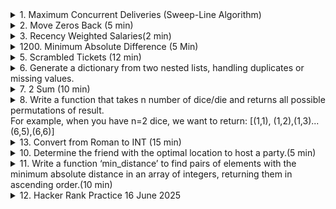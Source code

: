 <details>
<summary>1. Maximum Concurrent Deliveries (Sweep-Line Algorithm) </summary>

```python 
/* A courier can carry at most one active delivery at a time.
You are given a list of deliveries, each defined by a start timestamp (pickup) and an end timestamp (drop-off). Determine the maximum number of simultaneous active deliveries across all couriers.

Input(standard-in):

n # integer, 1 ≤ n ≤ 2*10^5
n lines follow: start_iso   end_iso

Example
5
2025-06-11T10:00:00 2025-06-11T10:25:00
2025-06-11T10:05:00 2025-06-11T10:30:00
2025-06-11T10:15:00 2025-06-11T10:45:00
2025-06-11T11:00:00 2025-06-11T11:20:00
2025-06-11T11:05:00 2025-06-11T11:15:00

Output (standard-out):
3
Explanation: Between 10:15 and 10:25 there are three overlapping deliveries.

Constraints & Tips
• ISO timestamps can be parsed with datetime.fromisoformat.
• O(n log n) expected; think sweep-line / line-sweep with event sorting (+1 at start, −1 at end).
*/


#incorrect solution I attempted thinking it is some modified merge interval thing 
def sweep_line(n, arr_time):
    array_time = [(t.split()) for t in arr_time]
    array_time = [(datetime.fromisoformat(t[0])::time), datetime.fromisoformat(t[1])::time)) for t in array_time]
    array_time.sort()
    
    start_time = array_time[0][0]
    end_time = array_time[0][1]
    max_concurrent = 0
    count = 1
    for i in range(1, len(array_time)):
        new_start , new_end = array_time[i]
        if new_start <  end_time:
            count += 1
        else:
            start_time = new_start
            end_time = new_end
            if count > max_concurrent:
                max_concurrent = count 
                count = 1 
    if count > max_concurrent:
        max_concurrent = count 
     
    return max_concurrent
```
Why the Sweep Line Fits ?\
    For every moment, we need to know, how many intervals overlap that moment and keep track of the maximum. That is exactly the textbook use case for a sweep line.

    Why we attach “+1” to a start-time and “−1” to an end-time?
    
    Picture a cashier holding a simple click-counter:
    • Every time a delivery begins, she clicks “up” once ( +1 ).
    • Every time a delivery finishes, she clicks “down” once ( −1 ).

    At any clock-tick, the display shows `current_up_clicks − current_down_clicks` which is exactly “how many deliveries are out on the road right now”.
   
    Logic:
    1. Turn each interval ⟨start, end⟩ into two events: • (start, +1) ➜ “someone just walked in” (end, −1)  ➜ “someone just walked out”
    2. Sort the events by time, so we visit them in the order they actually happen.
    3. Walk through the timeline once, keeping a single integer active:
    active = 0
    max_active = 0
    for time, delta in events:   # delta is +1 or -1
        active += delta          # click up or down
        max_active = max(max_active, active)
    • When delta = +1, active goes up by one.
    • When delta = −1, active goes down by one. The highest value ever reached is the answer.

Correct Solution 
```python 
from datetime import datetime 

def calculate_max(deliveries):
    events = []
    for s, e in deliveries:
        start = datetime.fromisoformat(s)
        end   = datetime.fromisoformat(e)
        events.append((start,  1))
        events.append((end,   -1))
    
    # Rem : Sort by time; on ties process +1 before -1 
    # Assuming Closed start, Open end [) ; python sort by asc 
    # if Closed start, Closed end [] then no need; as we want to process end (-1 first)
    events.sort(key=lambda e: (e[0], -e[1]))
    
    active_deliveries = max_active_deliveries = 0
    for _, delta in events:
        active_deliveries += delta
        max_active_deliveries = max(max_active_deliveries, active_deliveries)

    return max_active_deliveries
```
</details>

<details>
<summary> 2. Move Zeros Back (5 min) </summary>

```python 
def move_zeros_to_end(array):
    if not array:
        return array  # Handle empty array explicitly

    current = 0
    last_swap = len(array) - 1

    while current <= last_swap:
        if array[current] == 0:
            # Swap zero with element at last_swap
            array[current], array[last_swap] = array[last_swap], array[current]
            last_swap -= 1
            # Skip any zeros at last_swap to ensure we swap with a non-zero if possible
            while last_swap >= current and array[last_swap] == 0:
                last_swap -= 1
        else:
            current += 1

    return array

# Alternatively 
def move_zeros_back(array):
    """
    Moves all zeros to the end of the array while maintaining the order of non-zero elements (bringing them up)
    i is always moving but non_zero_position only moves if a non zero value is there
    """
    non_zero_pos = 0
    for i in range(len(array)):
        if array[i] != 0:
            array[non_zero_pos], array[i] = array[i], array[non_zero_pos]
            non_zero_pos += 1
    return array

```

</details>

<details>
<summary>3. Recency Weighted Salaries(2 min) </summary>

```python 
def recency_weighted_salaries(previous_salaries):
    if not previous_salaries:
        return 0.0  # Handle empty input by returning 0.0

    weighted_salaries = [(i + 1) * salary for i, salary in enumerate(previous_salaries)]
    
    # Sum of weights: 1 + 2 + ... + n = n*(n+1)/2
    n = len(previous_salaries)
    total_weights = (n * (n + 1)) // 2
    
    weighted_average = sum(weighted_salaries) / total_weights
    return round(weighted_average, 2)
```
</details>

<details>
<summary>1200. Minimum Absolute Difference (5 Min)</summary>

```python 
def min_distance(test_input):
    if len(test_input) < 2:
        return 0, []  # Handle edge case: less than 2 elements
    
    test_input.sort()  
    min_dist = float('inf')
    
    for i in range(len(test_input) - 1):
        current_dist = test_input[i + 1] - test_input[i]
        if current_dist < min_dist:
            min_dist = current_dist
  
    result = []
    for i in range(len(test_input) - 1):
        if test_input[i + 1] - test_input[i] == min_dist:
            result.append([test_input[i], test_input[i + 1]])
    
    return result
```
</details>

<details>
<summary>5. Scrambled Tickets (12 min)</summary>

```python 

# flights = [
#     ['Chennai', 'Bangalore'], 
#     ['Bombay', 'Delhi'], 
#     ['Goa', 'Chennai'], 
#     ['Delhi', 'Goa'], 
#     ['Bangalore', 'Beijing']
# ]

def plan_trip(flights):
    
    src_dest_map = {}
   
    # Count occurrences of each city (as source or destination)
    count_dict = {}
    for src, dest in flights: # directly unpack flights 
        src_dest_map[src] = dest
        [src]count_dict = count_dict.get(src, 0) + 1    #Please use .get() 
        count_dict[dest] = count_dict.get(dest, 0) + 1
    
    # Find the starting city: it should appear only once in count_dict
    # and must be a source (i.e., in src_dest_map)
    start_trip = None
    for city in count_dict:
        if count_dict[city] == 1 and city in src_dest_map:
            start_trip = city
            break
    
    #Remember to check this - If no start is found, return empty or handle error (for simplicity, assume valid input)
    if start_trip is None:
        return []

    # list.pop(ele) is wrong because pop() on a list expects an index, not a value. Use remove() or rethink the logic   
    
    # Build the result list by following the source-to-destination mapping
    result = []
    current = start_trip
    while current in src_dest_map:
        next_city = src_dest_map[current]
        result.append([current, next_city])
        current = next_city
    
    return result

```
</details>


<details>
<summary>6. Generate a dictionary from two nested lists, handling duplicates or missing values. </summary>

```python 
def create_dict_from_nested_lists(keys_list, values_list):
    result_dict = {}
    # Get the minimum length to avoid index out of range
    min_length = min(len(keys_list), len(values_list))
    
    for i in range(min_length):
        key = keys_list[i]
        value = values_list[i]
        # Handle nested structure by flattening if necessary
        if isinstance(key, list):   # REM
            key = tuple(key)        ## REM Convert nested list to tuple to make it hashable
        if isinstance(value, list):
            value = tuple(value)
        result_dict[key] = value
        
        #REM:
        # Result[key] = Result.get(key, []).append(value) is incorrect 
        # append() method modifies the list in place and returns None, so this line actually sets Result[key] to None
        
        #temp = Result.get(key, [])
        #temp.append(value) 
        #Result[key] = temp
    return result_dict
```
</details>

<details>
<summary>7. 2 Sum  (10 min)</summary>

- Missed reading question properly had to return indexes, was returning numbers 
- using abs for no reason it was not required 
- took too long :((\

```python 
    def twoSum(self, nums: List[int], target: int) -> List[int]:
        store = {}
        for i in range(len(nums)):
            if target - nums[i] in store:
                return [i, store[target - nums[i]]]
            else:
                store[nums[i]] = i
```

</details>
<details>
<summary>8. Write a function that takes n number of dice/die and returns all possible permutations of result.<br>
For example, when you have n=2 dice, we want to return: [(1,1), (1,2),(1,3)...(6,5),(6,6)] </summary>

https://leetcode.com/discuss/post/1515046/doordash-data-eng-tech-phone-screen-by-a-wgmq/

```python
#(i,) is a single-element tuple containing the value i
# The comma after i is important because it tells Python this is a tuple
# + operator, when used with tuples, concatenates them. 
# So if i=1 and perm=(2,), then (1,) + (2,) results in (1, 2).

def return_dice_permutation(n):
    if n <= 0:
        return []        # return empty list not 0 
    if n == 1:           # python is == 
        return [(i,) for i in range(1,7)]  

    prev_perm = return_dice_permutation(n - 1)
    result = []
    for i in range(1, 7):
        for perm in prev_perm:
            result.append((i,) + perm) 
```
</details>

<details>
<summary>13. Convert from Roman to INT (15 min) </summary>

```python 
# REM to read question properly 
# it is very easy just REM you need to check if they are in order or not
'''
Each symbol adds its own value, except for when a smaller valued symbol is before a larger valued symbol.
In those cases, instead of adding both symbols to the total, we need to subtract the large from the small.
'''
def romanToInt(self, s):
        """
        :type s: str
        :rtype: int
        """
        values= {
        "I": 1,
        "V": 5,
        "X": 10,
        "L": 50,
        "C": 100,
        "D": 500,
        "M": 1000,
        }
        total = 0 
        i = 0 
        while i < len(s):
            if i+1 < len(s) and values[s[i+1]] > values[s[i]]:
                total += values[s[i+1]] - values[s[i]]
                i += 2
            else:
                total += values[s[i]]
                i += 1

        return total
```
</details>

<details>
<summary>10. Determine the friend with the optimal location to host a party.(5 min)</summary>

```python 
'''
Assuming friends is a dict of name and coordinates of friends 
'''
def pick_friends(friends):
    if len(friends) == 0:
        return None
    if len(friends) == 1:
        return list(friends.keys())[0]
    
    min_distance = float('inf')
    min_host = None
    for host in friends:
        total_distance = 0
        hx_dis, hy_dis, hz_dis = friends[host]
        for friend in friends:
            if friend != host: 
                x_dis, y_dis, z_dis = friends[friend]
                dist = (((hx_dis - x_dis) ** 2) + ((hy_dis - y_dis) ** 2) + ((hz_dis - z_dis) ** 2)) ** 0.5 ## POW function - euclidean distance 
                total_distance += dist

        if total_distance < min_distance:
            min_distance = total_distance
            min_host = host

    return min_host
```

```python 
def pick_host(friends):
    """
    The optimal host is the one whose location minimizes the total Euclidean distance
    for all friends to travel to the party.
    
    Args:
        friends (list): A list of dictionaries, each containing a friend's 'name' and
                        3D coordinates 'x', 'y', 'z'.
                        
    Returns:
        str: The name of the friend who should host the party.
    """
    if not friends:
        return None
    
    if len(friends) == 1:
        return friends[0]['name']
    
    min_total_distance = float('inf')
    optimal_host = None
    
    # Iterate through each friend as a potential host
    for host in friends:
        total_distance = 0
        host_x, host_y, host_z = host['x'], host['y'], host['z']
        
        # Calculate total distance from this host to all other friends
        for friend in friends:
            friend_x, friend_y, friend_z = friend['x'], friend['y'], friend['z']
            # Euclidean distance in 3D space
            distance = ((host_x - friend_x) ** 2 + 
                       (host_y - friend_y) ** 2 + 
                       (host_z - friend_z) ** 2) ** 0.5
            total_distance += distance
        
        # Update the optimal host if this total distance is smaller
        if total_distance < min_total_distance:
            min_total_distance = total_distance
            optimal_host = host['name']
    
    return optimal_host

# Example usage:
if __name__ == "__main__":
    friends_list = [
        {"name": "Alice", "x": 0, "y": 0, "z": 0},
        {"name": "Bob", "x": 1, "y": 1, "z": 1},
        {"name": "Charlie", "x": 2, "y": 2, "z": 2},
        {"name": "David", "x": 0, "y": 1, "z": 0}
    ]
    
    host = pick_host(friends_list)
    print(f"The optimal host is: {host}")
```
</details>

<details>
<summary>11. Write a function ‘min_distance’ to find pairs of elements with the minimum absolute distance in an array of integers, returning them in ascending order.(10 min) </summary> 

```python 
def min_distance(arr):
    if len(arr) < 2:
        return []
    if len(arr) == 2:
        return [(0, 1)]
    
    ind_arr = [(i, v) for i, v in enumerate(arr)]
    ind_arr.sort(key=lambda x: x[1])  # Sort by value, not index
    
    min_dist = float('inf')
    result = []
    for i in range(len(ind_arr) - 1):
        current_dist = ind_arr[i+1][1] - ind_arr[i][1]
        if current_dist < min_dist:
            min_dist = current_dist
            result = [(ind_arr[i][0], ind_arr[i+1][0])]
        elif current_dist == min_dist:
            result.append((ind_arr[i][0], ind_arr[i+1][0]))
    
    result.sort(key=lambda x: (x[0], x[1]))  # Sort by both indices
    return result
```
nlogn time 
</details>

<details>
<summary>12. Hacker Rank Practice 16 June 2025 </summary> 

#### Given an array of integers, calculate the ratios of its elements that are positive, negative, and zero. Print the decimal value of each fraction on a new line with  places after the decimal.
```python 
''' NOTES:
- round is case sensitive, its built in no need to import anything
- / standard division operator; always returns a floating-point number
- // floor division operator ; result to the nearest integer 
- (-5) // 2 would give -3 since it rounds down toward negative infinity

'''
def plusMinus(arr):
    pos_count, neg_count, zer_count = 0,0,0
    n = len(arr)
    for e in arr:
        if e > 0:
            pos_count+= 1
        elif e == 0:
            zer_count+= 1
        else:
            neg_count+= 1
    print(round(pos_count/n ,6))
    print(round(neg_count/n ,6))
    print(round(zer_count/n ,6))
    return 
```

#### Given a time in 12-hour AM/PM format, convert it to military (24-hour) time.

Note: - 12:00:00AM on a 12-hour clock is 00:00:00 on a 24-hour clock.
- 12:00:00PM on a 12-hour clock is 12:00:00 on a 24-hour clock.
```python 
''' NOTES:
- string is immutable so create a new string - do not try to modify it 

- SLICING In python string 
- list[start:stop:step] stop is exclusive 
- s[-2:]    # Last two elements
- s[:-2]    # All except last two elements
- s[::2]    # Every second element
- s[::-1]   # Reverse the list
- s[::-2]   # Every second element from end
'''

def timeConversion(s):
    if s[-2:] == 'PM':
         if int(s[:2]) < 12:
            s = str(int(s[:2]) + 12) + s[2:]
    else:
        if s[:2] == '12': 
            s = '00' + s[2:]
    
    return s[:8]
```
#### Optimzed Fizzbuzz

```python
def fizzBuzz(n):
    for i in range(1, n + 1):
        output = ""
        if i % 3 == 0:
            output += "Fizz"
        if i % 5 == 0:
            output += "Buzz"
        print(output or i) 
```

#### Given an array of integers, where all elements but one occur twice, find the unique element.
```python
def lonelyinteger(a):
    result = 0
    for e in  a:
        result = result ^ e # same element xored return 0 
    return result
```

#### Given a square matrix, calculate the absolute difference between the sums of its diagonals.
```python
'''
Square array do you len(arr) in both loops
Added return inside first for loop and debugged for 5 min - Don't do this 
'''
def diagonalDifference(arr):
    dia_one  = 0
    dia_two  = 0
 
    for r in range(len(arr)):
        for c in range(len(arr)):
            if r==c :
                dia_one += arr[r][c]
            if c + r == len(arr)-1:
                dia_two += arr[r][c]
    return abs(dia_one -dia_two )
```

#### Counting sort half logic - O(n) time 
```python
def countingSort(arr):
    freq_arr =[0]*100
    for i in arr:
        freq_arr[i] += 1
    return freq_arr
```
#### Given an array of  distinct integers, transform the array into a zig zag sequence by permuting the array elements. A sequence will be called a zig zag sequence if the first  elements in the sequence are in increasing order and the last  elements are in decreasing order, where k = (n+1)/2. You need to find the lexicographically smallest zig zag sequence of the given array.

```python
def findZigZagSequence(a, n):
    a.sort()
    mid = int((n + 1)/2)- 1 # REM 
    a[mid], a[n-1] = a[n-1], a[mid]

    st = mid + 1 
    ed = n - 2 # REM
    while(st <= ed):
        a[st], a[ed] = a[ed], a[st]
        st = st + 1
        ed = ed - 1 # REM

    for i in range (n):
        if i == n-1:
            print(a[i])
        else:
            print(a[i], end = ' ')
    return
```
